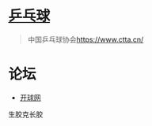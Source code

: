 # [乒乓球](https://github.com/noteMay/blog/issues/33)

> 中国乒乓球协会<https://www.ctta.cn/>

# 论坛

- [开球网](https://www.kaiqiu.cc/)

生胶克长胶